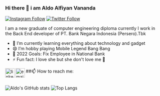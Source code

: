 ### Hi there 👋 i am Aldo Alfiyan Vananda
[![Instagram Follow](https://img.shields.io/instagram/follow/aldoalfiyanv?color=1DA1F2&logo=twitter&style=for-the-badge)](https://instagram.com/intent/follow?original_referer=https%3A%2F%2Fgithub.com%2Faldoalfiyanv&screen_name=aldoalfiyanv)
[![Twitter Follow](https://img.shields.io/twitter/follow/aldoalfiyanv?color=1DA1F2&logo=twitter&style=for-the-badge)](https://twitter.com/intent/follow?original_referer=https%3A%2F%2Fgithub.com%2Faldoalfiyanv&screen_name=aldoalfiyanv)

I am a new graduate of computer engineering diploma currently I work in the Back End developer of PT. Bank Negara Indonesia (Persero).Tbk
- 🌱 I’m currently learning everything about technology and gadget 
- 😄 I’m hobby playing Mobile Legend Bang Bang
- 🥅 2022 Goals: Fix Employee in National Bank
- ⚡ Fun fact: I love she but she don't love me 🤣

##📫 How to reach me:
<a href="https://www.linkedin.com/in/aldoalfiyanv/" target="_blank">
  <img align="left" alt="linkedin" width="30px" src="https://img.shields.io/badge/LinkedIn-0077B5?style=for-the-badge&logo=linkedin&logoColor=white"/>
</a>
<a href="mailto:aldoalfiyan72@gmail.com" target="_blank">
  <img align="left" alt="email" width="30px" src="https://img.shields.io/badge/Gmail-D14836?style=for-the-badge&logo=gmail&logoColor=white"/>
</a>
<br>
<br>

![Aldo's GitHub stats](https://github-readme-stats.vercel.app/api?username=aldoalfiyanv&count_private=true&show_icons=true&theme=blue-green&hide_border=true)
![Top Langs](https://github-readme-stats.vercel.app/api/top-langs/?username=aldoalfiyanv&langs_count=8&layout=compact&theme=blue-green&hide_border=true)

<!--
**aldoalfiyanv/aldoalfiyanv** is a ✨ _special_ ✨ repository because its `README.md` (this file) appears on your GitHub profile.

Here are some ideas to get you started:

- 🔭 I’m currently working on ...
- 🌱 I’m currently learning ...
- 👯 I’m looking to collaborate on ...
- 🤔 I’m looking for help with ...
- 💬 Ask me about ...
- 📫 How to reach me: ...
- 😄 Pronouns: ...
- ⚡ Fun fact: ...
-->
